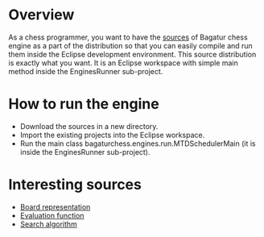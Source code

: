 
# Overview

As a chess programmer,
you want to have the <a href="https://github.com/bagaturchess/Bagatur/tree/master/">sources</a> of Bagatur chess engine as a part of the distribution so that you can easily compile and run them inside the Eclipse development environment.
This source distribution is exactly what you want. It is an Eclipse workspace with simple main method inside the EnginesRunner sub-project.

# How to run the engine

- Download the sources in a new directory.
- Import the existing projects into the Eclipse workspace.
- Run the main class bagaturchess.engines.run.MTDSchedulerMain (it is inside the EnginesRunner sub-project).

# Interesting sources

- <a href="https://github.com/bagaturchess/Bagatur/blob/master/Sources/Bitboard/src/bagaturchess/bitboard/impl/Board.java">Board representation</a>
- <a href="https://github.com/bagaturchess/Bagatur/tree/master/Sources/LearningImpl/src/bagaturchess/learning/goldmiddle/impl/cfg/bagatur_allfeatures/eval">Evaluation function</a>
- <a href="https://github.com/bagaturchess/Bagatur/blob/master/Sources/Search/src/bagaturchess/search/impl/alg/impl0/Search_PVS_NWS.java">Search algorithm</a>
